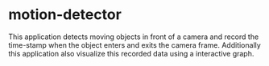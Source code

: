 # motion-detector
This application detects moving objects in front of a camera and record the time-stamp when the object enters and exits the camera frame.
Additionally this application also visualize this recorded data using a interactive graph.
